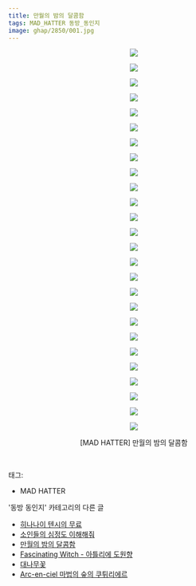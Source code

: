 ```yaml
---
title: 만월의 밤의 달콤함
tags: MAD_HATTER 동방_동인지
image: ghap/2850/001.jpg
---
```

<div class="article">
<p style="text-align: center; clear: none; float: none;"><img src="{{ site.nasurl }}/ghap/2850/001.jpg"/></p>
<p style="text-align: center; clear: none; float: none;"><img src="{{ site.nasurl }}/ghap/2850/002.jpg"/></p>
<p style="text-align: center; clear: none; float: none;"><img src="{{ site.nasurl }}/ghap/2850/003.jpg"/></p>
<p style="text-align: center; clear: none; float: none;"><img src="{{ site.nasurl }}/ghap/2850/004.jpg"/></p>
<p style="text-align: center; clear: none; float: none;"><img src="{{ site.nasurl }}/ghap/2850/005.jpg"/></p>
<p style="text-align: center; clear: none; float: none;"><img src="{{ site.nasurl }}/ghap/2850/006.jpg"/></p>
<p style="text-align: center; clear: none; float: none;"><img src="{{ site.nasurl }}/ghap/2850/007.jpg"/></p>
<p style="text-align: center; clear: none; float: none;"><img src="{{ site.nasurl }}/ghap/2850/008.jpg"/></p>
<p style="text-align: center; clear: none; float: none;"><img src="{{ site.nasurl }}/ghap/2850/009.jpg"/></p>
<p style="text-align: center; clear: none; float: none;"><img src="{{ site.nasurl }}/ghap/2850/010.jpg"/></p>
<p style="text-align: center; clear: none; float: none;"><img src="{{ site.nasurl }}/ghap/2850/011.jpg"/></p>
<p style="text-align: center; clear: none; float: none;"><img src="{{ site.nasurl }}/ghap/2850/012.jpg"/></p>
<p style="text-align: center; clear: none; float: none;"><img src="{{ site.nasurl }}/ghap/2850/013.jpg"/></p>
<p style="text-align: center; clear: none; float: none;"><img src="{{ site.nasurl }}/ghap/2850/014.jpg"/></p>
<p style="text-align: center; clear: none; float: none;"><img src="{{ site.nasurl }}/ghap/2850/015.jpg"/></p>
<p style="text-align: center; clear: none; float: none;"><img src="{{ site.nasurl }}/ghap/2850/016.jpg"/></p>
<p style="text-align: center; clear: none; float: none;"><img src="{{ site.nasurl }}/ghap/2850/017.jpg"/></p>
<p style="text-align: center; clear: none; float: none;"><img src="{{ site.nasurl }}/ghap/2850/018.jpg"/></p>
<p style="text-align: center; clear: none; float: none;"><img src="{{ site.nasurl }}/ghap/2850/019.jpg"/></p>
<p style="text-align: center; clear: none; float: none;"><img src="{{ site.nasurl }}/ghap/2850/020.jpg"/></p>
<p style="text-align: center; clear: none; float: none;"><img src="{{ site.nasurl }}/ghap/2850/021.jpg"/></p>
<p style="text-align: center; clear: none; float: none;"><img src="{{ site.nasurl }}/ghap/2850/022.jpg"/></p>
<p style="text-align: center; clear: none; float: none;"><img src="{{ site.nasurl }}/ghap/2850/023.jpg"/></p>
<p style="text-align: center; clear: none; float: none;"><img src="{{ site.nasurl }}/ghap/2850/024.jpg"/></p>
<p style="text-align: center; clear: none; float: none;"><img src="{{ site.nasurl }}/ghap/2850/025.jpg"/></p>
<p style="text-align: center; clear: none; float: none;"><img src="{{ site.nasurl }}/ghap/2850/026.jpg"/></p>
<p style="text-align: center; clear: none; float: none;">[MAD HATTER] 만월의 밤의 달콤함</p>
<p><br/></p>
</div><div class="tagTrail">
<p>태그: </p>
<ul>
<li>MAD HATTER</li>
</ul>
</div><div class="another">
<p>'동방 동인지' 카테고리의 다른 글</p>
<ul>
<li><a href="/2016-12-06-ghap_2852">히나나이 텐시의 무료</a></li>
<li><a href="/2016-12-06-ghap_2851">소인들의 심정도 이해해줘</a></li>
<li><a href="/2016-12-06-ghap_2850">만월의 밤의 달콤함</a></li>
<li><a href="/2016-12-06-ghap_2849">Fascinating Witch - 아틀리에 도원향</a></li>
<li><a href="/2016-12-05-ghap_2848">대나무꽃</a></li>
<li><a href="/2016-12-05-ghap_2847">Arc-en-ciel 마법의 숲의 쿠튀리에르</a></li>
</ul>
</div><div class="cb_module cb_fluid">
<div class="cb_wrt cb_profile">
</div><!-- commentList close -->
</div>